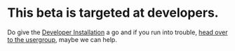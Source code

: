 # This beta is targeted at developers. 

Do give the [Developer Installation][devinst] a go and if you run into trouble, [head over to the usergroup][usergroup], maybe we can help.

[devinst]: ../developer-installation
[usergroup]: https://groups.google.com/forum/#!forum/pipi-beta1